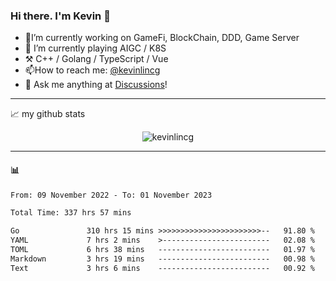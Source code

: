 ### Hi there. I'm Kevin 👋

- 🔭I’m currently working on GameFi, BlockChain, DDD, Game Server
- 🌱 I’m currently playing AIGC / K8S
-   :hammer_and_pick: C++ / Golang / TypeScript / Vue
- 📫How to reach me: [@kevinlincg](https://twitter.com/kevinlincg) 
-   :thought_balloon: Ask me anything at [Discussions](https://github.com/kevinlincg/kevinlincg/discussions/new)!

---

📈 my github stats

<p align="center"> <img src="https://github-readme-stats-ouuan.vercel.app/api?username=kevinlincg&theme=dark&show_icons=true&count_private=true" alt="kevinlincg" />

---

#### :bar_chart: 

<!--START_SECTION:waka-->

```txt
From: 09 November 2022 - To: 01 November 2023

Total Time: 337 hrs 57 mins

Go               310 hrs 15 mins >>>>>>>>>>>>>>>>>>>>>>>--   91.80 %
YAML             7 hrs 2 mins    >------------------------   02.08 %
TOML             6 hrs 38 mins   -------------------------   01.97 %
Markdown         3 hrs 19 mins   -------------------------   00.98 %
Text             3 hrs 6 mins    -------------------------   00.92 %
```

<!--END_SECTION:waka-->
